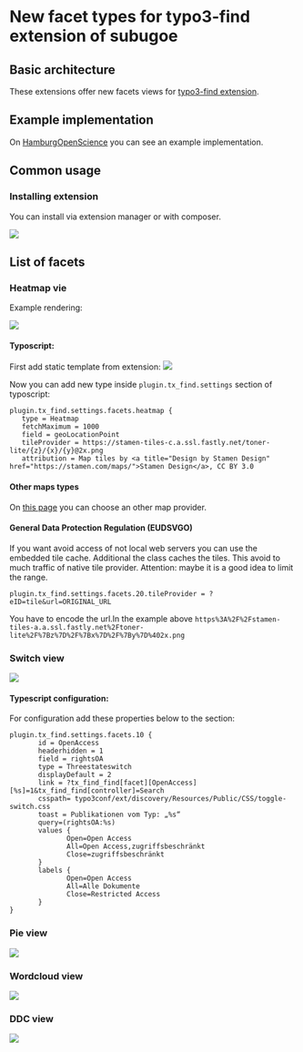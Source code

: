 # New facet types for typo3-find extension of subugoe

## Basic architecture

These extensions offer new facets views for [typo3-find extension](https://github.com/subugoe/typo3-find). 

## Example implementation

On [HamburgOpenScience](https://openscience.hamburg.de/) you can see an example implementation.

## Common usage
### Installing extension
You can install via extension manager or with composer.

![](https://i.imgur.com/O31C4M7.png)


## List of facets

### Heatmap vie

Example rendering:

![](https://i.imgur.com/RH0oepr.png)

#### Typoscript:

First add static template from extension:
![](https://i.imgur.com/vKF2wcs.png)

Now you can add new type inside `plugin.tx_find.settings` section of typoscript: 
```
plugin.tx_find.settings.facets.heatmap {
   type = Heatmap
   fetchMaximum = 1000
   field = geoLocationPoint 
   tileProvider = https://stamen-tiles-c.a.ssl.fastly.net/toner-lite/{z}/{x}/{y}@2x.png
   attribution = Map tiles by <a title="Design by Stamen Design" href="https://stamen.com/maps/">Stamen Design</a>, CC BY 3.0
```
#### Other maps types

On [this page](https://leaflet-extras.github.io/leaflet-providers/preview/) you can choose an other map provider.

#### General Data Protection Regulation (EUDSVGO)
If you want avoid access of not local web servers you can use the embedded tile cache. Additional the class caches the tiles. This avoid to much traffic of native tile provider. Attention: maybe it is a good idea to limit the range.

```
plugin.tx_find.settings.facets.20.tileProvider = ?eID=tile&url=ORIGINAL_URL
```
You have to encode the url.In the example above `https%3A%2F%2Fstamen-tiles-a.a.ssl.fastly.net%2Ftoner-lite%2F%7Bz%7D%2F%7Bx%7D%2F%7By%7D%402x.png`

### Switch view

![](https://i.imgur.com/nZOk1ft.png)

#### Typescript configuration:

For configuration add these properties below to the section:
```
plugin.tx_find.settings.facets.10 {
       id = OpenAccess
       headerhidden = 1
       field = rightsOA
       type = Threestateswitch
       displayDefault = 2
       link = ?tx_find_find[facet][OpenAccess][%s]=1&tx_find_find[controller]=Search
       csspath= typo3conf/ext/discovery/Resources/Public/CSS/toggle-switch.css
       toast = Publikationen vom Typ: „%s“
       query=(rightsOA:%s)
       values {
              Open=Open Access
              All=Open Access,zugriffsbeschränkt
              Close=zugriffsbeschränkt
       }
       labels {
              Open=Open Access
              All=Alle Dokumente
              Close=Restricted Access 
       }
}
```
### Pie view

![](https://i.imgur.com/vejQE2M.png)

### Wordcloud view

![](https://i.imgur.com/g2FVhXE.png)

### DDC view
![](https://i.imgur.com/7yyQNYf.png)
